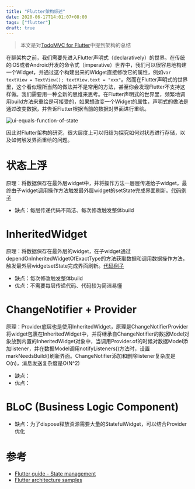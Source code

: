 ```yaml
---
title: "Flutter架构综述"
date: 2020-06-17T14:01:07+08:00
tags: ["flutter"]
draft: true
---
```

>本文是对[TodoMVC for Flutter](https://github.com/brianegan/flutter_architecture_samples)中提到架构的总结

在聊架构之前，我们需要先进入Flutter声明式（declaratively）的世界。在传统的iOS或者Android开发的命令式（imperative）世界中，我们可以很容易地构建一个Widget，并通过这个构建出来的Widget直接修改它的属性，例如`var textView = TextView(); textView.text = "xxx"`。然而在Flutter声明式的世界里，这个看似理所当然的做法并不是常用的方法，甚至你会发现Flutter不支持这样做。我们需要用一种全新的思维来思考。在Flutter声明式的世界里，频繁地调用build方法来重绘是可接受的，如果想改变一个Widget的属性，声明式的做法是通过改变数据，并告诉Flutter根据当前的数据对界面进行重绘。

![ui-equals-function-of-state](https://shenguojun.github.io/image/ui-equals-function-of-state.png)

因此对Flutter架构的研究，很大层度上可以归结为探究如何对状态进行存储，以及如何触发界面重绘的问题。

# 状态上浮
原理：将数据保存在最外层widget中，并将操作方法一层层传递给子widget，最终由子widget调用操作方法触发最外层widget的setState完成界面刷新。[代码例子](https://github.com/brianegan/flutter_architecture_samples/tree/master/vanilla)
* 缺点：每层传递代码不简洁、每次修改触发整体build

# InheritedWidget
原理：将数据保存在最外层的widget，在子widget通过dependOnInheritedWidgetOfExactType的方法获取数据和调用数据操作方法，触发最外层widgetsetState完成界面刷新。[代码例子](https://github.com/brianegan/flutter_architecture_samples/tree/master/inherited_widget)
* 缺点：每次修改触发整体build
* 优点：不需要每层传递代码、代码较为简洁易懂

# ChangeNotifier + Provider
原理：Provider底层也是使用InheritedWidget，原理是ChangeNotifierProvider将widget包裹在InheritedWidget中，并将继承自ChangeNotifier的数据Model对象放到内置的InheritedWidget对象中，当调用Provider.of的时候对数据Model添加listener，并在数据Model调用notifyListeners()方法时，设置markNeedsBuild()刷新界面。ChangeNotifier添加和删除listener复杂度是O(n)，消息发送复杂度是O(N^2)
* 缺点：
* 优点：

# BLoC (Business Logic Component)

* 缺点：为了dispose释放资源需要大量的StatefulWidget，可以结合Provider优化

# 参考
* [Flutter guide - State management](https://flutter.dev/docs/development/data-and-backend/state-mgmt/intro)
* [Flutter architecture samples](https://github.com/brianegan/flutter_architecture_samples)
